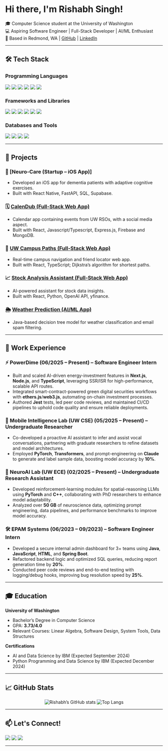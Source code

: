# Hi there, I'm Rishabh Singh!

🎓 Computer Science student at the University of Washington  
💻 Aspiring Software Engineer | Full-Stack Developer | AI/ML Enthusiast  
📍 Based in Redmond, WA | [GitHub](https://github.com/rissingh23) | [LinkedIn](https://www.linkedin.com/in/rishabh-singh-411496270/)

---

## 🛠️ Tech Stack

### Programming Languages
<p align="left">
  <img src="https://img.shields.io/badge/Java-007396?style=for-the-badge&logo=openjdk&logoColor=white" />
  <img src="https://img.shields.io/badge/Python-3776AB?style=for-the-badge&logo=python&logoColor=white" />
  <img src="https://img.shields.io/badge/TypeScript-3178C6?style=for-the-badge&logo=typescript&logoColor=white" />
  <img src="https://img.shields.io/badge/C-00599C?style=for-the-badge&logo=c&logoColor=white" />
  <img src="https://img.shields.io/badge/HTML5-E34F26?style=for-the-badge&logo=html5&logoColor=white" />
  <img src="https://img.shields.io/badge/CSS3-1572B6?style=for-the-badge&logo=css3&logoColor=white" />
</p>

### Frameworks and Libraries
<p align="left">
  <img src="https://img.shields.io/badge/React-61DAFB?style=for-the-badge&logo=react&logoColor=black" />
  <img src="https://img.shields.io/badge/Node.js-339933?style=for-the-badge&logo=nodedotjs&logoColor=white" />
  <img src="https://img.shields.io/badge/Express.js-000000?style=for-the-badge&logo=express&logoColor=white" />
  <img src="https://img.shields.io/badge/PyTorch-EE4C2C?style=for-the-badge&logo=pytorch&logoColor=white" />
  <img src="https://img.shields.io/badge/Pandas-150458?style=for-the-badge&logo=pandas&logoColor=white" />
  <img src="https://img.shields.io/badge/Scikit--Learn-F7931E?style=for-the-badge&logo=scikit-learn&logoColor=white" />
</p>

### Databases and Tools
<p align="left">
  <img src="https://img.shields.io/badge/MongoDB-47A248?style=for-the-badge&logo=mongodb&logoColor=white" />
  <img src="https://img.shields.io/badge/SQL-4479A1?style=for-the-badge&logo=mysql&logoColor=white" />
  <img src="https://img.shields.io/badge/Git-F05032?style=for-the-badge&logo=git&logoColor=white" />
  <img src="https://img.shields.io/badge/Linux-FCC624?style=for-the-badge&logo=linux&logoColor=black" />
</p>

---

## 🚀 Projects

### 🧠 [Neuro-Care (Startup – iOS App)]
- Developed an iOS app for dementia patients with adaptive cognitive exercises.
- Built with React Native, FastAPI, SQL, Supabase.

### 🗓️ [CalenDub (Full-Stack Web App)](https://github.com/hcp-uw/calendub)
- Calendar app containing events from UW RSOs, with a social media aspect.
- Built with React, Javascript/Typescript, Express.js, Firebase and MongoDB.

### 📍 [UW Campus Paths (Full-Stack Web App)](https://github.com/rissingh23/uw-campus-pathfinder-friend-locator)
- Real-time campus navigation and friend locator web app.
- Built with React, TypeScript; Dijkstra’s algorithm for shortest paths.

### 📈 [Stock Analysis Assistant (Full-Stack Web App)](https://github.com/rissingh23/AI-Financial-Assistant-visual-text)
- AI-powered assistant for stock data insights.
- Built with React, Python, OpenAI API, yfinance.

### 🌦️ [Weather Prediction (AI/ML App)](https://github.com/rissingh23/spam-weather-classifier)
- Java-based decision tree model for weather classification and email spam filtering.

---

## 🏢 Work Experience

### ⚡ PowerDime (06/2025 – Present) – Software Engineer Intern
- Built and scaled AI-driven energy-investment features in **Next.js**, **Node.js**, and **TypeScript**, leveraging SSR/ISR for high-performance, scalable API routes.  
- Integrated smart-contract-powered green digital securities workflows with **ethers.js**/**web3.js**, automating on-chain investment processes.  
- Authored **Jest** tests, led peer code reviews, and maintained CI/CD pipelines to uphold code quality and ensure reliable deployments.  

### 📱 Mobile Intelligence Lab (UW CSE) (05/2025 – Present) – Undergraduate Researcher
- Co-developed a proactive AI assistant to infer and assist vocal conversations, partnering with graduate researchers to refine datasets and model architectures.  
- Employed **PyTorch**, **Transformers**, and prompt-engineering on **Claude** to generate and label sample data, boosting model accuracy by **10%**.  

### 🔬 NeuroAI Lab (UW ECE) (02/2025 – Present) – Undergraduate Research Assistant
- Developed reinforcement-learning modules for spatial-reasoning LLMs using **PyTorch** and **C++**, collaborating with PhD researchers to enhance model adaptability.  
- Analyzed over **50 GB** of neuroscience data, optimizing prompt engineering, data pipelines, and performance benchmarks to improve model accuracy.  

### 🛠️ EPAM Systems (06/2023 – 09/2023) – Software Engineer Intern
- Developed a secure internal admin dashboard for 3+ teams using **Java**, **JavaScript**, **HTML**, and **Spring Boot**.  
- Refactored backend logic and optimized SQL queries, reducing report generation time by **20%**.  
- Conducted peer code reviews and end-to-end testing with logging/debug hooks, improving bug resolution speed by **25%**.  


---

## 🎓 Education

**University of Washington**  
- Bachelor’s Degree in Computer Science  
- GPA: **3.73/4.0**  
- Relevant Courses: Linear Algebra, Software Design, System Tools, Data Structures

**Certifications**  
- AI and Data Science by IBM (Expected September 2024)  
- Python Programming and Data Science by IBM (Expected December 2024)


---

## 📈 GitHub Stats
<p align="center">
  <img alt="Rishabh’s GitHub stats" src="https://github-readme-stats.vercel.app/api?username=rissingh23&show_icons=true&theme=radical" />
  <img alt="Top Langs" src="https://github-readme-stats.vercel.app/api/top-langs/?username=rissingh23&layout=compact&theme=radical" />
</p>

---

## 📫 Let's Connect!

<p align="left">
  <a href="mailto:rs23wash@gmail.com"><img src="https://img.shields.io/badge/Email-D14836?style=for-the-badge&logo=gmail&logoColor=white" /></a>
  <a href="https://www.linkedin.com/in/rishabh-singh-411496270/"><img src="https://img.shields.io/badge/LinkedIn-0077B5?style=for-the-badge&logo=linkedin&logoColor=white" /></a>
  <a href="https://github.com/rissingh23"><img src="https://img.shields.io/badge/GitHub-181717?style=for-the-badge&logo=github&logoColor=white" /></a>
</p>

---

